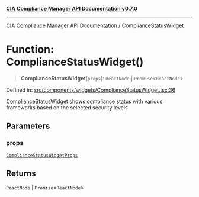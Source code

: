 [**CIA Compliance Manager API Documentation v0.7.0**](../README.md)

***

[CIA Compliance Manager API Documentation](../globals.md) / ComplianceStatusWidget

# Function: ComplianceStatusWidget()

> **ComplianceStatusWidget**(`props`): `ReactNode` \| `Promise`\<`ReactNode`\>

Defined in: [src/components/widgets/ComplianceStatusWidget.tsx:36](https://github.com/Hack23/cia-compliance-manager/blob/main/src/components/widgets/ComplianceStatusWidget.tsx#L36)

ComplianceStatusWidget shows compliance status with various frameworks
based on the selected security levels

## Parameters

### props

[`ComplianceStatusWidgetProps`](../interfaces/ComplianceStatusWidgetProps.md)

## Returns

`ReactNode` \| `Promise`\<`ReactNode`\>
